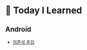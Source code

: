 # :bookmark: Today I Learned

## Android

- [의존성 주입](https://github.com/JungDayoon/TIL/tree/main/DI)

